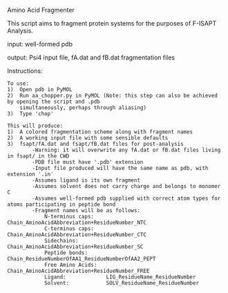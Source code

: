 Amino Acid Fragmenter 

This script aims to fragment protein systems for the purposes of F-ISAPT Analysis. 

input: well-formed pdb

output: Psi4 input file, fA.dat and fB.dat fragmentation files

Instructions:

    To use:
    1)  Open pdb in PyMOL
    2)  Run aa_chopper.py in PyMOL (Note: this step can also be achieved by opening the script and .pdb 
        simultaneously, perhaps through aliasing)
    3)  Type 'chop'
    
    This will produce:
    1)  A colored fragmentation scheme along with fragment names
    2)  A working input file with some sensible defaults
    3)  fsapt/fA.dat and fsapt/fB.dat files for post-analysis
            -Warning: it will overwrite any fA.dat or fB.dat files living in fsapt/ in the CWD
            -PDB file must have '.pdb' extension
            -Input file produced will have the same name as pdb, with extension '.in'
            -Assumes ligand is its own fragment
            -Assumes solvent does not carry charge and belongs to monomer C
            -Assumes well-formed pdb supplied with correct atom types for atoms participating in peptide bond
            -Fragment names will be as follows:
                N-terminus caps:    Chain_AminoAcidAbbreviation+ResidueNumber_NTC
                C-terminus caps:    Chain_AminoAcidAbbreviation+ResidueNumber_CTC
                Sidechains:         Chain_AminoAcidAbbreviation+ResidueNumber_SC
                Peptide bonds:      Chain_ResidueNumberOfAA1_ResidueNumberOfAA2_PEPT
                Free Amino Acids:   Chain_AminoAcidAbbreviation+ResidueNumber_FREE
                Ligand:             LIG_ResidueName_ResidueNumber
                Solvent:            SOLV_ResidueName_ResidueNumber
